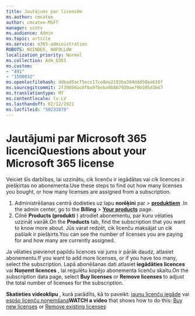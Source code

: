 ```yaml
---
title: Jautājums par licencēm
ms.author: cmcatee
author: cmcatee-MSFT
manager: scotv
ms.audience: Admin
ms.topic: article
ms.service: o365-administration
ROBOTS: NOINDEX, NOFOLLOW
localization_priority: Normal
ms.collection: Adm_O365
ms.custom:
- "491"
- "1500032"
ms.openlocfilehash: ddbad5acf5ecc17ce8ee2193ba304ddd50aa610f
ms.sourcegitcommit: 2f39850ac0fba9fbeba9b8b7939ae79b505d3b67
ms.translationtype: MT
ms.contentlocale: lv-LV
ms.lasthandoff: 02/12/2021
ms.locfileid: "50231870"
---
```

# <a name="questions-about-your-microsoft-365-license"></a><span data-ttu-id="3ef6f-102">Jautājumi par Microsoft 365 licenci</span><span class="sxs-lookup"><span data-stu-id="3ef6f-102">Questions about your Microsoft 365 license</span></span>

<span data-ttu-id="3ef6f-103">Veiciet šīs darbības, lai uzzinātu, cik licenču ir iegādātas vai cik licences ir piešķirtas no abonementa.</span><span class="sxs-lookup"><span data-stu-id="3ef6f-103">Use these steps to find out how many licenses you bought, or how many licenses are assigned from a subscription.</span></span>
  
1. <span data-ttu-id="3ef6f-104">Administrēšanas centrā dodieties uz lapu **norēķini** par \> **[produktiem](https://go.microsoft.com/fwlink/p/?linkid=842054)** .</span><span class="sxs-lookup"><span data-stu-id="3ef6f-104">In the admin center, go to the **Billing** \> **[Your products](https://go.microsoft.com/fwlink/p/?linkid=842054)** page.</span></span>
2. <span data-ttu-id="3ef6f-105">Cilnē **Products (produkti** ) atrodiet abonementu, par kuru vēlaties uzzināt vairāk.</span><span class="sxs-lookup"><span data-stu-id="3ef6f-105">On the **Products** tab, find the subscription that you want to know more about.</span></span> <span data-ttu-id="3ef6f-106">Jūs varat redzēt, cik licenču maksājat un cik pašlaik ir piešķirts.</span><span class="sxs-lookup"><span data-stu-id="3ef6f-106">You can see the number of licenses you are paying for and how many are currently assigned.</span></span>

<span data-ttu-id="3ef6f-107">Ja vēlaties pievienot papildu licences vai jums ir pārāk daudz, atlasiet abonementu.</span><span class="sxs-lookup"><span data-stu-id="3ef6f-107">If you want to add more licenses, or if you have too many, select the subscription.</span></span> <span data-ttu-id="3ef6f-108">Lapā abonēšanas dati atlasiet **iegādāties licences** vai **Noņemt licences** , lai regulētu kopējo abonementa licenču skaitu.</span><span class="sxs-lookup"><span data-stu-id="3ef6f-108">On the subscription data page, select **Buy licenses** or **Remove licenses** to adjust the total number of licenses for the subscription.</span></span>

<span data-ttu-id="3ef6f-109">**Skatieties videoklipu** , kurā parādīts, kā to paveikt: [jaunu licenču iegāde](https://go.microsoft.com/fwlink/p/?linkid=2154857) vai [esošo licenču noņemšana](https://go.microsoft.com/fwlink/p/?linkid=2154938)</span><span class="sxs-lookup"><span data-stu-id="3ef6f-109">**WATCH a video** that shows how to do this: [Buy new licenses](https://go.microsoft.com/fwlink/p/?linkid=2154857) or [Remove existing licenses](https://go.microsoft.com/fwlink/p/?linkid=2154938)</span></span>